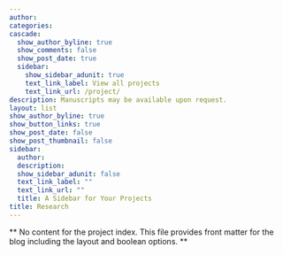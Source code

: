 ```yaml
---
author:
categories:
cascade:
  show_author_byline: true
  show_comments: false
  show_post_date: true
  sidebar:
    show_sidebar_adunit: true
    text_link_label: View all projects
    text_link_url: /project/
description: Manuscripts may be available upon request.
layout: list
show_author_byline: true
show_button_links: true
show_post_date: false
show_post_thumbnail: false
sidebar:
  author:
  description: 
  show_sidebar_adunit: false
  text_link_label: ""
  text_link_url: ""
  title: A Sidebar for Your Projects
title: Research
---
```


** No content for the project index. This file provides front matter for the blog including the layout and boolean options. **
